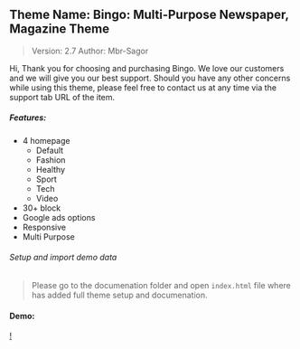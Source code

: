 ## Theme Name: Bingo: Multi-Purpose Newspaper, Magazine Theme
> Version: 2.7
> Author: Mbr-Sagor

Hi, Thank you for choosing and purchasing Bingo. We love our customers and we will give you our best support.
Should you have any other concerns while using this theme, please feel free to contact us at any time via the support tab URL of the item.

##### Features:
- 4 homepage
    - Default
    - Fashion
    - Healthy
    - Sport
    - Tech
    - Video
- 30+ block
- Google ads options
- Responsive
- Multi Purpose

###### Setup and import demo data
> Please go to the documenation folder and open `index.html` file where has added full theme setup and documenation.

#### Demo:
[!](https://res.cloudinary.com/mbrsagor/image/upload/v1601195327/screencapture-gaibandha-live-2020-09-27-14_25_20_kgwotq.png)